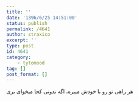 ```yaml
---
title: ''
date: '1396/6/25 14:51:00'
status: publish
permalink: /4641
author: straxico
excerpt: ''
type: post
id: 4641
category:
    - tytomood
tag: []
post_format: []
---
```

هر راهی تو رو با خودش میبره، اگه ندونی کجا میخوای بری